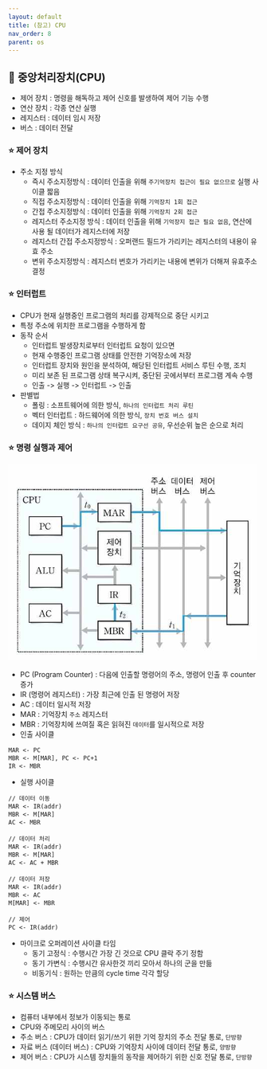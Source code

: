 ```yaml
---
layout: default
title: (참고) CPU
nav_order: 8
parent: os
---
```




## 📑 중앙처리장치(CPU)

- 제어 장치 : 명령을 해독하고 제어 신호를 발생하여 제어 기능 수행
- 연산 장치 : 각종 연산 실행
- 레지스터 : 데이터 임시 저장
- 버스 : 데이터 전달

### ⭐ 제어 장치

- 주소 지정 방식
  - 즉시 주소지정방식 : 데이터 인출을 위해 `주기억장치 접근이 필요 없으므로` 실행 사이클 짧음
  - 직접 주소지정방식 : 데이터 인출을 위해 `기억장치 1회 접근`
  - 간접 주소지정방식 : 데이터 인출을 위해 `기억장치 2회 접근`
  - 레지스터 주소지정 방식 : 데이터 인출을 위해 `기억장지 접근 필요 없음`, 연산에 사용 될 데이터가 레지스터에 저장
  - 레지스터 간접 주소지정방식 : 오퍼랜드 필드가 가리키는 레지스터의 내용이 유효 주소
  - 변위 주소지정방식 : 레지스터 번호가 가리키는 내용에 변위가 더해져 유효주소 결정




### ⭐ 인터럽트

- CPU가 현재 실행중인 프로그램의 처리를 강제적으로 중단 시키고
- 특정 주소에 위치한 프로그램을 수행하게 함
- 동작 순서
  - 인터럽트 발생장치로부터 인터럽트 요청이 있으면
  - 현재 수행중인 프로그램 상태를 안전한 기억장소에 저장
  - 인터럽트 장치와 원인을 분석하여, 해당된 인터럽트 서비스 루틴 수행, 조치
  - 미리 보존 된 프로그램 상태 복구시켜, 중단된 곳에서부터 프로그램 계속 수행
  - 인출 -> 실행 -> 인터럽트 -> 인출
- 판별법
  - 폴링 : 소프트웨어에 의한 방식, `하나의 인터럽트 처리 루틴`
  - 벡터 인터럽트 : 하드웨어에 의한 방식, `장치 번호 버스 설치`
  - 데이지 체인 방식 : `하나의 인터럽트 요구선 공유`, 우선순위 높은 순으로 처리



### ⭐ 명령 실행과 제어

![](https://github.com/beeguriri/beeguriri.github.io/blob/main/docs/img/cpu.png?raw=true)

- PC (Program Counter) : 다음에 인출할 명령어의 주소, 명령어 인출 후 counter 증가
- IR (명령어 레지스터) : 가장 최근에 인출 된 명령어 저장
- AC : 데이터 일시적 저장
- MAR : 기억장치 `주소` 레지스터
- MBR : 기억장치에 쓰여질 혹은 읽혀진 `데이터`를 일시적으로 저장
- 인출 사이클

```
MAR <- PC
MBR <- M[MAR], PC <- PC+1
IR <- MBR
```

- 실행 사이클

```
// 데이터 이동
MAR <- IR(addr)
MBR <- M[MAR]
AC <- MBR

// 데이터 처리
MAR <- IR(addr)
MBR <- M[MAR]
AC <- AC + MBR

// 데이터 저장
MAR <- IR(addr)
MBR <- AC
M[MAR] <- MBR

// 제어
PC <- IR(addr)
```

- 마이크로 오퍼레이션 사이클 타임
  - 동기 고정식 : 수행시간 가장 긴 것으로 CPU 클락 주기 정함
  - 동기 가변식 : 수행시간 유사한것 끼리 모아서 하나의 군을 만듦
  - 비동기식 : 원하는 만큼의 cycle time 각각 할당



### ⭐ 시스템 버스

- 컴퓨터 내부에서 정보가 이동되는 통로
- CPU와 주메모리 사이의 버스
- 주소 버스 : CPU가 데이터 읽기/쓰기 위한 기억 장치의 주소 전달 통로, `단방향`
- 자료 버스 (데이터 버스) : CPU와 기억장치 사이에 데이터 전달 통로, `양방향`
- 제어 버스 : CPU가 시스템 장치들의 동작을 제어하기 위한 신호 전달 통로, `단방향`
